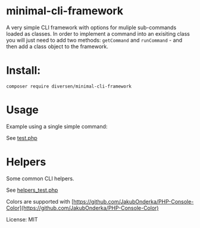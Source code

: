 # minimal-cli-framework

A very simple CLI framework with options for muliple sub-commands
loaded as classes. In order to implement a command into an
exisiting class you will just need to add two methods: `getCommand` and
`runCommand` - and then add a class object to the framework.

# Install:

    composer require diversen/minimal-cli-framework

# Usage

Example using a single simple command: 

See [test.php](test.php)

# Helpers

Some common CLI helpers. 

See [helpers_test.php](helpers_test.php)

Colors are supported with [https://github.com/JakubOnderka/PHP-Console-Color](https://github.com/JakubOnderka/PHP-Console-Color)

License: MIT
